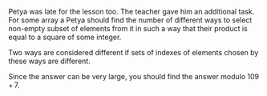 Petya was late for the lesson too. The teacher gave him an additional task. For some array a Petya should find the number of different ways to select non-empty subset of elements from it in such a way that their product is equal to a square of some integer.

Two ways are considered different if sets of indexes of elements chosen by these ways are different.

Since the answer can be very large, you should find the answer modulo 109 + 7.
